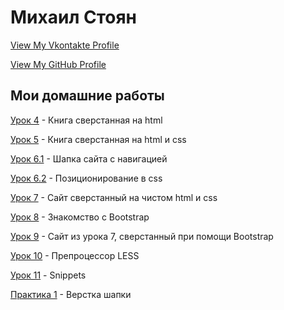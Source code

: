 # Михаил Стоян
[View My Vkontakte Profile](https://vk.com/stoyan)


[View My GitHub Profile](https://github.com/drsebastian)
 

Мои домашние работы
------


[Урок 4](https://drsebastian.github.io/lesson_4/) - Книга сверстанная на html  


[Урок 5](https://drsebastian.github.io/lesson_5/) - Книга сверстанная на html и css 


[Урок 6.1](https://drsebastian.github.io/lesson_5/) - Шапка сайта с навигацией  


[Урок 6.2](drsebastian.github.io/lesson_6.2/) - Позиционирование в css  


[Урок 7](drsebastian.github.io/lesson_7/) - Сайт сверстанный на чистом html и css  


[Урок 8](drsebastian.github.io/lesson_8/) - Знакомство с Bootstrap  


[Урок 9](drsebastian.github.io/lesson_9/) - Сайт из урока 7, сверстанный при помощи Bootstrap 


[Урок 10](drsebastian.github.io/lesson_10/) - Препроцессор LESS  


[Урок 11](drsebastian.github.io/lesson_11/) - Snippets  


[Практика 1](drsebastian.github.io/practice_1/) - Верстка шапки






